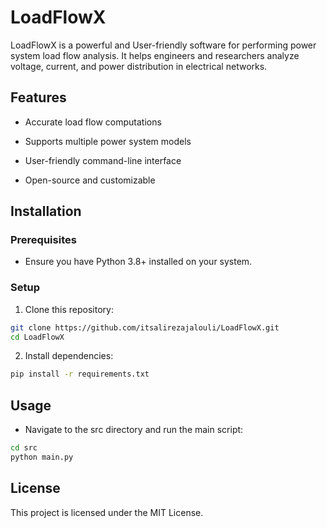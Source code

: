 #   LoadFlowX

LoadFlowX is a powerful and User-friendly software for performing power system load flow analysis. It helps engineers and researchers analyze voltage, current, and power distribution in electrical networks.

## Features

- Accurate load flow computations
 
- Supports multiple power system models
 
- User-friendly command-line interface
 
- Open-source and customizable


## Installation

### Prerequisites

- Ensure you have Python 3.8+ installed on your system.

### Setup

1. Clone this repository:

```bash
git clone https://github.com/itsalirezajalouli/LoadFlowX.git  
cd LoadFlowX
```

2. Install dependencies:

```bash
pip install -r requirements.txt

```

## Usage

- Navigate to the src directory and run the main script:

```bash
cd src  
python main.py
```

## License

This project is licensed under the MIT License.

